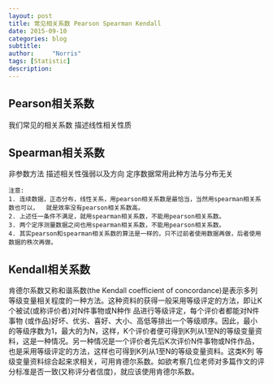```yaml
---
layout: post
title: 常见相关系数 Pearson Spearman Kendall
date: 2015-09-10
categories: blog
subtitle: 
author:     "Norris"
tags: [Statistic]
description: 
---
```


## Pearson相关系数

我们常见的相关系数 描述线性相关性质

## Spearman相关系数

非参数方法 描述相关性强弱以及方向 定序数据常用此种方法与分布无关

	注意:
	1. 连续数据，正态分布，线性关系，用pearson相关系数是最恰当，当然用spearman相关系数也可以，  就是效率没有pearson相关系数高。
	2. 上述任一条件不满足，就用spearman相关系数，不能用pearson相关系数。
	3. 两个定序测量数据之间也用spearman相关系数，不能用pearson相关系数。
	4. 其实pearson和spearman相关系数的算法是一样的，只不过前者使用数据再做，后者使用数据的秩次再做。

## Kendall相关系数

肯德尔系数又称和谐系数(the Kendall coefficient of concordance)是表示多列等级变量相关程度的一种方法。这种资料的获得一般采用等级评定的方法，即让K个被试(或称评价者)对N件事物或N种作 品进行等级评定，每个评价者都能对N件事物 (或作品)好坏、优劣、喜好、大小、高低等排出一个等级顺序。因此，最小的等级序数为1，最大的为N，这样，K个评价者便可得到K列从1至N的等级变量资 料，这是一种情况。另一种情况是一个评价者先后K次评价N件事物或N件作品，也是采用等级评定的方法，这样也可得到K列从1至N的等级变量资料。这类K列 等级变量资料综合起来求相关，可用肯德尔系数。如欲考察几位老师对多篇作文的评分标准是否一致(又称评分者信度)，就应该使用肯德尔系数。